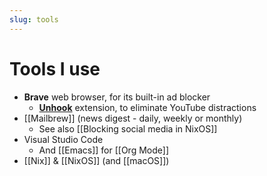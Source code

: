 ```yaml
---
slug: tools
---
```


# Tools I use

- **Brave** web browser, for its built-in ad blocker
  - [**Unhook**](https://unhook.app/) extension, to eliminate YouTube distractions
- [[Mailbrew]] (news digest - daily, weekly or monthly)
  - See also [[Blocking social media in NixOS]]
- Visual Studio Code
  - And [[Emacs]] for [[Org Mode]]
- [[Nix]] & [[NixOS]] (and [[macOS]])
